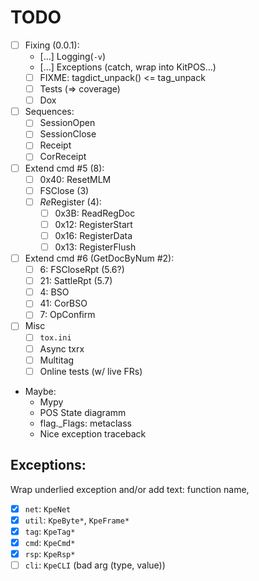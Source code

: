 # TODO

- [ ] Fixing (0.0.1):
  + […] Logging(`-v`)
  + […] Exceptions (catch, wrap into KitPOS&hellip;)
  + [ ] FIXME: tagdict_unpack() <= tag_unpack
  + [ ] Tests (&rArr; coverage)
  + [ ] Dox
- [ ] Sequences:
  + [ ] SessionOpen
  + [ ] SessionClose
  + [ ] Receipt
  + [ ] CorReceipt
- [ ] Extend cmd #5 (8):
  + [ ] 0x40: ResetMLM
  + [ ] FSClose (3)
  + [ ] *Re*Register (4):
    - [ ] 0x3B: ReadRegDoc
    - [ ] 0x12: RegisterStart
    - [ ] 0x16: RegisterData
    - [ ] 0x13: RegisterFlush
- [ ] Extend cmd #6 (GetDocByNum #2):
  + [ ]  6: FSCloseRpt (5.6?)
  + [ ] 21: SattleRpt (5.7)
  + [ ]  4: BSO
  + [ ] 41: CorBSO
  + [ ]  7: OpConfirm
- [ ] Misc
  + [ ] `tox.ini`
  + [ ] Async txrx
  + [ ] Multitag
  + [ ] Online tests (w/ live FRs)
- Maybe:
  + Mypy
  + POS State diagramm
  + flag._Flags: metaclass
  + Nice exception traceback

## Exceptions:

Wrap underlied exception and/or add text: function name, 

- [x] `net`: `KpeNet`
- [x] `util`: `KpeByte*`, `KpeFrame*`
- [x] `tag`: `KpeTag*`
- [x] `cmd`: `KpeCmd*`
- [x] `rsp`: `KpeRsp*`
- [ ] `cli`: `KpeCLI` (bad arg (type, value))
